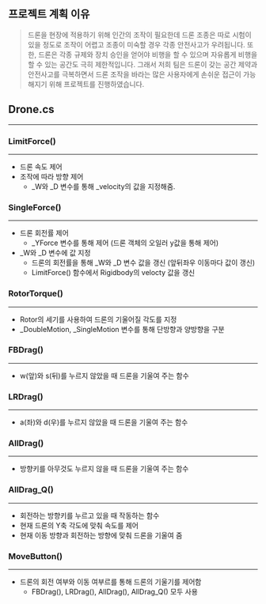 ## 프로젝트 계획 이유
> 드론을 현장에 적용하기 위해 인간의 조작이 필요한데 드론 조종은 따로 시험이 있을 정도로 조작이 어렵고 조종이 미숙할 경우 각종 안전사고가 우려됩니다. 또한, 드론은 각종 규제와 장치 승인을 얻어야 비행을 할 수 있으며 자유롭게 비행을 할 수 있는 공간도 극히 제한적입니다. 그래서 저희 팀은 드론이 갖는 공간 제약과 안전사고를 극복하면서 드론 조작을 바라는 많은 사용자에게 손쉬운 접근이 가능해지기 위해 프로젝트를 진행하였습니다.

## Drone.cs
------------------

### LimitForce()
--------------------
- 드론 속도 제어
- 조작에 따라 방향 제어
  - _W와 _D 변수를 통해 _velocity의 값을 지정해줌.
 
### SingleForce()
--------------------
- 드론 회전률 제어
  - _YForce 변수를 통해 제어 (드론 객체의 오일러 y값을 통해 제어)
- _W와 _D 변수에 값 지정
  - 드론의 회전률을 통해 _W와 _D 변수 값을 갱신 (앞뒤좌우 이동마다 값이 갱신)
  - LimitForce() 함수에서 Rigidbody의 velocty 값을 갱신
  
### RotorTorque()
---------------------
- Rotor의 세기를 사용하여 드론의 기울어질 각도를 지정
- _DoubleMotion, _SingleMotion 변수를 통해 단방향과 양방향을 구분

### FBDrag()
-----------------
- w(앞)와 s(뒤)를 누르지 않았을 때 드론을 기울여 주는 함수

### LRDrag()
--------------------
- a(좌)와 d(우)를 누르지 않았을 때 드론을 기울여 주는 함수

### AllDrag()
---------------------
- 방향키를 아무것도 누르지 않을 때 드론을 기울여 주는 함수

### AllDrag_Q()
---------------------
- 회전하는 방향키를 누르고 있을 때 작동하는 함수
- 현재 드론의 Y축 각도에 맞춰 속도를 제어
- 현재 이동 방향과 회전하는 방향에 맞춰 드론을 기울여 줌

### MoveButton()
---------------------
- 드론의 회전 여부와 이동 여부르를 통해 드론의 기울기를 제어함
  - FBDrag(), LRDrag(), AllDrag(), AllDrag_Q() 모두 사용
